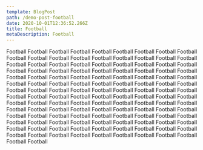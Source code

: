 ```yaml
---
template: BlogPost
path: /demo-post-football
date: 2020-10-01T12:36:52.266Z
title: Football
metaDescription: Football
---
```

Football Football Football Football Football Football Football Football Football Football Football Football Football Football Football Football Football Football Football Football Football Football Football Football Football Football Football Football Football Football Football Football Football Football Football Football Football Football Football Football Football Football Football Football Football Football Football Football Football Football Football Football Football Football Football Football Football Football Football Football Football Football Football Football Football Football Football Football Football Football Football Football Football Football Football Football Football Football Football Football Football Football Football Football Football Football Football Football Football Football Football Football Football Football Football Football Football Football Football Football Football Football Football Football Football Football Football Football Football Football Football Football Football Football Football Football Football Football Football Football Football Football Football Football Football Football Football Football
